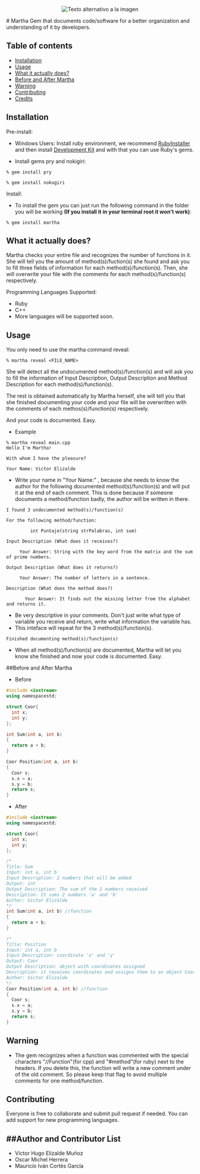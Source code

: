 <p align="center"> <IMG SRC="http://orig13.deviantart.net/da3a/f/2016/241/7/3/147240327271421_by_sirgalahad31416-dafpy5d.png" ALT="Texto alternativo a la imagen"></p>
# Martha
Gem that documents code/software for a better organization and understanding of it by developers.

## Table of contents
- [Installation](#installation)
- [Usage](#usage)
- [What it actually does?](#what-it-actually-does)
- [Before and After Martha](#before-and-after-martha)
- [Warning](#warning)
- [Contributing](#contributing)
- [Credits](#author-and-contributor-list)

## Installation
Pre-install:
- Windows Users: Install ruby environment, we recommend [RubyInstaller](http://rubyinstaller.org/downloads/) and then install [Development Kit](https://github.com/oneclick/rubyinstaller/wiki/Development-Kit) and with that you can use Ruby's gems.

- Install gems pry and nokigiri:
```console
% gem install pry
```
```console
% gem install nokogiri
```
Install:
- To install the gem you can just run the following command in the folder you will be working **(If you install it in your terminal root it won't work)**:

```console
% gem install martha
```
## What it actually does?

Martha checks your entire file and recognizes the number of functions in it. She will tell you the amount of method(s)/fuction(s) she found and ask you to fill three fields of information for each method(s)/function(s). Then, she will overwrite your file with the comments for each method(s)/function(s) respectively.

Programming Languages Supported:
- Ruby
- C++
- More languages will be supported soon.

## Usage

You only need to use the martha command reveal:

```console
% martha reveal <FILE_NAME>
```

She will detect all the undocumented method(s)/function(s) and will ask you to fill the information of Input Description, Output Description and Method Description for each method(s)/function(s). 

The rest is obtained automatically by Martha herself, she will tell you that she finished documenting your code and your file will be overwritten with the comments of each methos(s)/function(s) respectively. 

And your code is documented. Easy.

- Example
```console
% martha reveal main.cpp
Hello I'm Martha!

With whom I have the pleasure?

Your Name: Victor Elizalde
```

- Write your name in "Your Name:" , because she needs to know the author for the following documented method(s)/function(s) and will put it at the end of each comment. This is done because if someone documents a method/function badly, the author will be written in there.
```console
I found 3 undocumented method(s)/function(s)

For the following method/function:

         int Puntaje(string strPalabras, int sum)

Input Description (What does it receives?)

     Your Answer: String with the key word from the matrix and the sum of prime numbers.
     
Output Description (What does it returns?)

     Your Answer: The number of letters in a sentence.
     
Description (What does the method does?)

       Your Answer: It finds out the missing letter from the alphabet and returns it.
```
- Be very descriptive in your comments. Don't just write what type of variable you receive and return, write what information the variable has. 
- This inteface will repeat for the 3 method(s)/function(s).

```console
Finished documenting method(s)/function(s)
```
- When all method(s)/function(s) are documented, Martha will let you know she finished and now your code is documented. Easy.

##Before and After Martha

- Before
```C++
#include <iostream>
using namespacestd;

struct Coor{
  int x;
  int y;
};

int Sum(int a, int b)
{
  return a + b;
}

Coor Position(int a, int b)
{
  Coor s;
  s.x = a;
  s.y = b;
  return s;
}
```

- After
```C++
#include <iostream>
using namespacestd;

struct Coor{
  int x;
  int y;
};

/*
Title: Sum
Input: int a, int b
Input Description: 2 numbers that will be added
Output: int
Output Description: The sum of the 2 numbers received
Description: It sums 2 numbers 'a' and 'b'
Author: Victor Elizalde
*/
int Sum(int a, int b) //function
{
  return a + b;
}

/*
Title: Position
Input: int a, int b
Input Description: coordinate 'x' and 'y'
Output: Coor
Output Description: object with coordinates assigned
Description: it receives coordinates and assigns them to an object Coor
Author: Victor Elizalde
*/
Coor Position(int a, int b) //function
{
  Coor s;
  s.x = a;
  s.y = b;
  return s;
}

```


## Warning
- The gem recognizes when a function was commented with the special characters "//Function"(for cpp) and "#method"(for ruby) next to the headers. If you delete this, the function will write a new comment under of the old comment. So please keep that flag to avoid multiple 
comments for one method/function.

## Contributing
Everyone is free to collaborate and submit pull request if needed.
You can add support for new programming languages.

##Author and Contributor List
-------------------
- Victor Hugo Elizalde Muñoz
- Oscar Michel Herrera
- Mauricio Iván Cortés García

